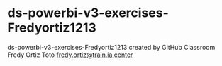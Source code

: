# ds-powerbi-v3-exercises-Fredyortiz1213
ds-powerbi-v3-exercises-Fredyortiz1213 created by GitHub Classroom
Fredy Ortiz Toto
fredy.ortiz@train.ia.center
